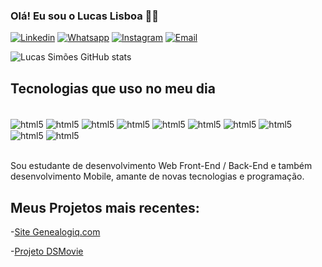 ### Olá! Eu sou o Lucas Lisboa 🖐🏽

[![Linkedin](https://img.shields.io/badge/LinkedIn-0077B5?style=for-the-badge&logo=linkedin&logoColor=white)](https://www.linkedin.com/in/lucas-lisboa-925567103/)
[![Whatsapp](https://img.shields.io/badge/WhatsApp-25D366?style=for-the-badge&logo=whatsapp&logoColor=white)](https://api.whatsapp.com/send?phone=5592994110806)
[![Instagram](https://img.shields.io/badge/Instagram-E4405F?style=for-the-badge&logo=instagram&logoColor=white)](https://instagram.com/lisboalusca?utm_medium=copy_link)
[![Email](https://img.shields.io/badge/Gmail-D14836?style=for-the-badge&logo=gmail&logoColor=white)](mailto:lucassimoes.site@gmail.com)

![Lucas Simões GitHub stats](https://github-readme-stats.vercel.app/api?username=Lucas-Simoes-Lisboa&show_icons=true&theme=onedark)

## Tecnologias que uso no meu dia

<div style="display: inline_block"><br/>
  <img align="center" alt="html5" src="https://img.shields.io/badge/HTML5-E34F26?style=for-the-badge&logo=html5&logoColor=white"/>
  <img align="center" alt="html5" src="https://img.shields.io/badge/CSS3-1572B6?style=for-the-badge&logo=css3&logoColor=white"/>
  <img align="center" alt="html5" src="https://img.shields.io/badge/JavaScript-F7DF1E?style=for-the-badge&logo=javascript&logoColor=black"/>
  <img align="center" alt="html5" src="https://img.shields.io/badge/Vue.js-35495E?style=for-the-badge&logo=vue.js&logoColor=4FC08D"/>
  <img align="center" alt="html5" src="https://img.shields.io/badge/Spring-6DB33F?style=for-the-badge&logo=spring&logoColor=white"/>
  <img align="center" alt="html5" src="https://img.shields.io/badge/Heroku-430098?style=for-the-badge&logo=heroku&logoColor=white"/>
  <img align="center" alt="html5" src="https://img.shields.io/badge/PostgreSQL-316192?style=for-the-badge&logo=postgresql&logoColor=white"/>
  <img align="center" alt="html5" src="https://img.shields.io/badge/Bootstrap-563D7C?style=for-the-badge&logo=bootstrap&logoColor=white"/>
  <img align="center" alt="html5" src="https://img.shields.io/badge/C-00599C?style=for-the-badge&logo=c&logoColor=white"/>
  <img align="center" alt="html5" src="https://img.shields.io/badge/Python-14354C?style=for-the-badge&logo=python&logoColor=white"/>
  </div><br/>

  Sou estudante de desenvolvimento Web Front-End / Back-End e também desenvolvimento Mobile, amante de novas tecnologias e programação.

  ## Meus Projetos mais recentes:
  -[Site Genealogiq.com](https://genealogiq.com/)

  -[Projeto DSMovie](https://lucas-simoes-lisboa.github.io/dsmovie/index.html)
  
  
